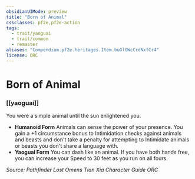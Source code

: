 ```yaml
---
obsidianUIMode: preview
title: "Born of Animal"
cssclasses: pf2e,pf2e-action
tags:
  - trait/yaoguai
  - trait/common
  - remaster
aliases: "Compendium.pf2e.heritages.Item.buGlGWcCrdNxfCr4"
license: ORC
---
```

# Born of Animal

### [[yaoguai]]






You were a simple animal until the sun enlightened you.

*   **Humanoid Form** Animals can sense the power of your presence. You gain a +1 circumstance bonus to Intimidation checks against animals and beasts and don't take a penalty for attempting to Intimidate animals or beasts you don't share a language with.
*   **Yaoguai Form** You can dash like an animal. If you have both hands free, you can increase your Speed to 30 feet as you run on all fours.

*Source: Pathfinder Lost Omens Tian Xia Character Guide*
*ORC*